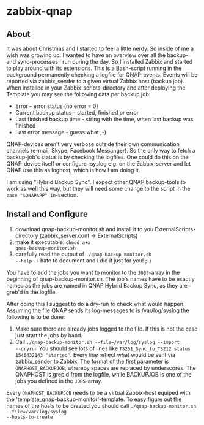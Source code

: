 # zabbix-qnap

## About
It was about Christmas and I started to feel a little nerdy. So inside of me a wish was growing up: I wanted to have an overview over all the backup- and sync-processes I run during the day. So I installed Zabbix and started to play around with its extensions. This is a Bash-script running in the background permanently checking a logfile for QNAP-events. Events will be reported via zabbix_sender to a given virtual Zabbix host (backup job). When installed in your Zabbix-scripts-directory and after deploying the Template you may see the following data per backup job:
* Error - error status (no error = 0)
* Current backup status - started, finished or error
* Last finished backup time - string with the time, when last backup was finished
* Last error message - guess what ;-)

QNAP-devices aren't very verbose outside their own communication channels (e-mail, Skype, Facebook Messanger). So the only way to fetch a backup-job's status is by checking the logfiles. One could do this on the QNAP-device itself or configure rsyslog e.g. on the Zabbix-server and let QNAP use this as loghost, which is how I am doing it.

I am using "Hybrid Backup Sync". I expect other QNAP backup-tools to work as well this way, but they will need some change to the script in the <code>case "$QNAPAPP" in</code>-section.

## Install and Configure
1. download qnap-backup-monitor.sh and install it to you ExternalScripts-directory (zabbix_server.conf -> ExternalScripts)
2. make it executable: <code>chmod a+x qnap-backup-monitor.sh</code>
3. carefully read the output of <code>./qnap-backup-monitor.sh --help</code> - I hate to document and I did it just for you! ;-)

You have to add the jobs you want to monitor to the <code>JOBS</code>-array in the beginning of qnap-backup-monitor.sh. The job's names have to be exactly named as the jobs are named in QNAP Hybrid Backup Sync, as they are greb'd in the logfile.

After doing this I suggest to do a dry-run to check what would happen. Assuming the file QNAP sends its log-messages to is /var/log/syslog the following is to be done:
1. Make sure there are already jobs logged to the file. If this is not the case just start the jobs by hand.
2. Call <code>./qnap-backup-monitor.sh --file=/var/log/syslog --import --dryrun</code>
You should see lots of lines like <code>TS251_Sync_to_TS212 status 1546432143 "started"</code>. Every line reflect what would be sent via zabbix_sender to Zabbix. The format of the first parameter is <code>QNAPHOST_BACKUPJOB</code>, whereby spaces are replaced by underscores. The QNAPHOST is grep'd from the logfile, while BACKUPJOB is one of the jobs you defined in the <code>JOBS</code>-array.

Every <code>QNAPHOST_BACKUPJOB</code> needs to be a virtual Zabbix-host equiped with the 'template_qnap-backup-monitor'-template. To easy figure out the names of the hosts to be created you should call <code>./qnap-backup-monitor.sh --file=/var/log/syslog --hosts-to-create</code>
